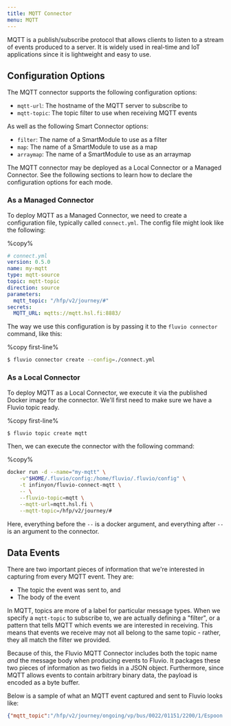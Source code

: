```yaml
---
title: MQTT Connector
menu: MQTT
---
```


MQTT is a publish/subscribe protocol that allows clients to listen to a stream
of events produced to a server. It is widely used in real-time and IoT applications
since it is lightweight and easy to use.

## Configuration Options

The MQTT connector supports the following configuration options:

- `mqtt-url`: The hostname of the MQTT server to subscribe to
- `mqtt-topic`: The topic filter to use when receiving MQTT events

As well as the following Smart Connector options:

- `filter`: The name of a SmartModule to use as a filter
- `map`: The name of a SmartModule to use as a map
- `arraymap`: The name of a SmartModule to use as an arraymap

The MQTT connector may be deployed as a Local Connector or a Managed Connector.
See the following sections to learn how to declare the configuration options
for each mode.

### As a Managed Connector

To deploy MQTT as a Managed Connector, we need to create a configuration file,
typically called `connect.yml`. The config file might look like the following:

%copy%
```yaml
# connect.yml
version: 0.5.0
name: my-mqtt
type: mqtt-source
topic: mqtt-topic
direction: source
parameters:
  mqtt_topic: "/hfp/v2/journey/#"
secrets:
  MQTT_URL: mqtts://mqtt.hsl.fi:8883/
```

The way we use this configuration is by passing it to the `fluvio connector` command,
like this:

%copy first-line%
```bash
$ fluvio connector create --config=./connect.yml
```

### As a Local Connector

To deploy MQTT as a Local Connector, we execute it via the published Docker image
for the connector. We'll first need to make sure we have a Fluvio topic ready.

%copy first-line%
```bash
$ fluvio topic create mqtt
```

Then, we can execute the connector with the following command:

%copy%
```bash
docker run -d --name="my-mqtt" \
    -v"$HOME/.fluvio/config:/home/fluvio/.fluvio/config" \
    -t infinyon/fluvio-connect-mqtt \
    -- \
    --fluvio-topic=mqtt \
    --mqtt-url=mqtt.hsl.fi \
    --mqtt-topic=/hfp/v2/journey/#
```

Here, everything before the `--` is a docker argument, and everything after
`--` is an argument to the connector.

## Data Events

There are two important pieces of information that we're interested in capturing from
every MQTT event. They are:

- The topic the event was sent to, and
- The body of the event

In MQTT, topics are more of a label for particular message types. When we specify a
`mqtt-topic` to subscribe to, we are actually defining a "filter", or a pattern that
tells MQTT which events we are interested in receiving. This means that events we receive
may not all belong to the same topic - rather, they all match the filter we provided.

Because of this, the Fluvio MQTT Connector includes both the topic name _and_ the
message body when producing events to Fluvio. It packages these two pieces of information
as two fields in a JSON object. Furthermore, since MQTT allows events to contain arbitrary
binary data, the payload is encoded as a byte buffer.

Below is a sample of what an MQTT event captured and sent to Fluvio looks like:

```json
{"mqtt_topic":"/hfp/v2/journey/ongoing/vp/bus/0022/01151/2200/1/Espoon keskus/23:02/1160105/4/60;24/29/00/00","payload":[123,34,86,80,34,58,123,34,100,101,115,105,34,58,34,50,48,48,34,44,34,100,105,114,34,58,34,49,34,44,34,111,112,101,114,34,58,50,50,44,34,118,101,104,34,58,49,49,53,49,44,34,116,115,116,34,58,34,50,48,50,49,45,49,49,45,49,56,84,50,49,58,49,51,58,51,50,46,56,56,52,90,34,44,34,116,115,105,34,58,49,54,51,55,50,55,48,48,49,50,44,34,115,112,100,34,58,49,50,46,54,55,44,34,104,100,103,34,58,51,51,55,44,34,108,97,116,34,58,54,48,46,50,48,48,49,53,55,44,34,108,111,110,103,34,58,50,52,46,57,48,48,50,49,53,44,34,97,99,99,34,58,45,48,46,49,49,44,34,100,108,34,58,45,55,53,44,34,111,100,111,34,58,110,117,108,108,44,34,100,114,115,116,34,58,110,117,108,108,44,34,111,100,97,121,34,58,34,50,48,50,49,45,49,49,45,49,56,34,44,34,106,114,110,34,58,49,53,48,44,34,108,105,110,101,34,58,49,48,52,52,44,34,115,116,97,114,116,34,58,34,50,51,58,48,50,34,44,34,108,111,99,34,58,34,71,80,83,34,44,34,115,116,111,112,34,58,110,117,108,108,44,34,114,111,117,116,101,34,58,34,50,50,48,48,34,44,34,111,99,99,117,34,58,48,125,125]}
```
